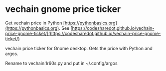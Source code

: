 # vechain gnome price ticker

Get vechain price in Python [https://pythonbasics.org](https://pythonbasics.org).
See [https://codesharedot.github.io/vechain-price-gnome-ticket/](https://codesharedot.github.io/vechain-price-gnome-ticket/)

vechain price ticker for Gnome desktop. Gets the price with Python and argos.

Rename to vechain.1r60s.py and put in ~/.config/argos

